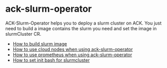 # ack-slurm-operator

ACK-Slurm-Operator helps you to deploy a slurm cluster on ACK. You just need to build a 
image contains the slurm you need and set the image in slurmCluster CR. 

- [How to build slurm image](example-for-building-slurm-image/dockerfile)
- [How to use cloud nodes when using ack-slurm-operator](slurmcluster-scaler/README.md)
- [How to use prometheus when using ack-slurm-operator](prometheus-exporter/README.md)
- [How to set init bash for slurmcluster](set-init-bash-for-slurmcluster/README.md)
